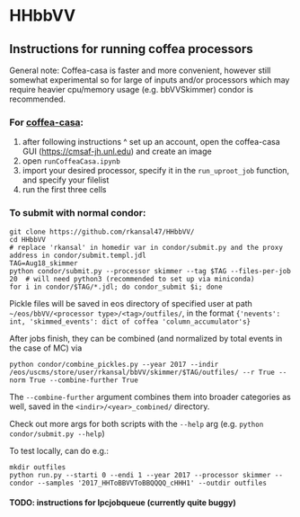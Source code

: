# HHbbVV

## Instructions for running coffea processors

General note: Coffea-casa is faster and more convenient, however still somewhat experimental so for large of inputs and/or processors which may require heavier cpu/memory usage (e.g. bbVVSkimmer) condor is recommended.

### For [coffea-casa](https://coffea-casa.readthedocs.io/en/latest/cc_user.html):
1. after following instructions ^ set up an account, open the coffea-casa GUI (https://cmsaf-jh.unl.edu) and create an image
2. open `runCoffeaCasa.ipynb` 
3. import your desired processor, specify it in the `run_uproot_job` function, and specify your filelist
4. run the first three cells


### To submit with normal condor:

```
git clone https://github.com/rkansal47/HHbbVV/
cd HHbbVV
# replace 'rkansal' in homedir var in condor/submit.py and the proxy address in condor/submit.templ.jdl 
TAG=Aug18_skimmer
python condor/submit.py --processor skimmer --tag $TAG --files-per-job 20  # will need python3 (recommended to set up via miniconda)
for i in condor/$TAG/*.jdl; do condor_submit $i; done
```

Pickle files will be saved in eos directory of specified user at path `~/eos/bbVV/<processor type>/<tag>/outfiles/`, in the format `{'nevents': int, 'skimmed_events': dict of coffea 'column_accumulator's}`

After jobs finish, they can be combined (and normalized by total events in the case of MC) via
```
python condor/combine_pickles.py --year 2017 --indir /eos/uscms/store/user/rkansal/bbVV/skimmer/$TAG/outfiles/ --r True --norm True --combine-further True
```

The `--combine-further` argument combines them into broader categories as well, saved in the `<indir>/<year>_combined/` directory.



Check out more args for both scripts with the `--help` arg (e.g. `python condor/submit.py --help`)


To test locally, can do e.g.:

```
mkdir outfiles
python run.py --starti 0 --endi 1 --year 2017 --processor skimmer --condor --samples '2017_HHToBBVVToBBQQQQ_cHHH1' --outdir outfiles
```


#### TODO: instructions for lpcjobqueue (currently quite buggy)
